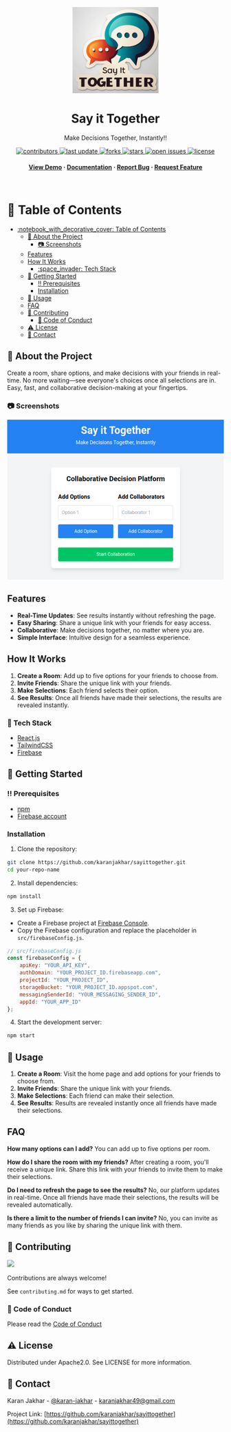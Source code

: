 <div align="center">

  <img src="assets/logo.jpeg" alt="logo" width="200" height="auto" />
  <h1>Say it Together</h1>
  
  <p>
    Make Decisions Together, Instantly!!
  </p>
  
  
<!-- Badges -->
<p>
  <a href="https://github.com/karanjakhar/sayittogether/graphs/contributors">
    <img src="https://img.shields.io/github/contributors/karanjakhar/sayittogether" alt="contributors" />
  </a>
  <a href="">
    <img src="https://img.shields.io/github/last-commit/karanjakhar/sayittogether" alt="last update" />
  </a>
  <a href="https://github.com/karanjakhar/sayittogether/network/members">
    <img src="https://img.shields.io/github/forks/karanjakhar/sayittogether" alt="forks" />
  </a>
  <a href="https://github.com/karanjakhar/sayittogether/stargazers">
    <img src="https://img.shields.io/github/stars/karanjakhar/sayittogether" alt="stars" />
  </a>
  <a href="https://github.com/karanjakhar/sayittogether/issues/">
    <img src="https://img.shields.io/github/issues/karanjakhar/sayittogether" alt="open issues" />
  </a>
  <a href="https://github.com/karanjakhar/sayittogether/blob/master/LICENSE">
    <img src="https://img.shields.io/github/license/karanjakhar/sayittogether.svg" alt="license" />
  </a>
</p>
   
<h4>
    <a href="https://github.com/karanjakhar/sayittogether/">View Demo</a>
  <span> · </span>
    <a href="https://github.com/karanjakhar/sayittogether">Documentation</a>
  <span> · </span>
    <a href="https://github.com/karanjakhar/sayittogether/issues/">Report Bug</a>
  <span> · </span>
    <a href="https://github.com/karanjakhar/sayittogether/issues/">Request Feature</a>
  </h4>
</div>

<br />

<!-- Table of Contents -->
# :notebook_with_decorative_cover: Table of Contents

- [:notebook\_with\_decorative\_cover: Table of Contents](#notebook_with_decorative_cover-table-of-contents)
  - [:star2: About the Project](#star2-about-the-project)
    - [:camera: Screenshots](#camera-screenshots)
  - [Features](#features)
  - [How It Works](#how-it-works)
    - [:space\_invader: Tech Stack](#space_invader-tech-stack)
  - [:toolbox: Getting Started](#toolbox-getting-started)
    - [:bangbang: Prerequisites](#bangbang-prerequisites)
    - [Installation](#installation)
  - [:eyes: Usage](#eyes-usage)
  - [FAQ](#faq)
  - [:wave: Contributing](#wave-contributing)
    - [:scroll: Code of Conduct](#scroll-code-of-conduct)
  - [:warning: License](#warning-license)
  - [:handshake: Contact](#handshake-contact)

  

<!-- About the Project -->
## :star2: About the Project
Create a room, share options, and make decisions with your friends in real-time. No more waiting—see everyone's choices once all selections are in. Easy, fast, and collaborative decision-making at your fingertips.

<!-- Screenshots -->
### :camera: Screenshots

<div align="center"> 
  <img src="assets/screenshot_home_page.png" />
</div>



## Features

- **Real-Time Updates**: See results instantly without refreshing the page.
- **Easy Sharing**: Share a unique link with your friends for easy access.
- **Collaborative**: Make decisions together, no matter where you are.
- **Simple Interface**: Intuitive design for a seamless experience.

## How It Works

1. **Create a Room**: Add up to five options for your friends to choose from.
2. **Invite Friends**: Share the unique link with your friends.
3. **Make Selections**: Each friend selects their option.
4. **See Results**: Once all friends have made their selections, the results are revealed instantly.

<!-- TechStack -->
### :space_invader: Tech Stack


  <ul>
    <li><a href="https://reactjs.org/">React.js</a></li>
    <li><a href="https://tailwindcss.com/">TailwindCSS</a></li>
    <li><a href="https://firebase.google.com/">Firebase</a></li>
  </ul>



<!-- Getting Started -->
## 	:toolbox: Getting Started

<!-- Prerequisites -->
### :bangbang: Prerequisites

<ul>
    <li><a href="https://nodejs.org/en/download/package-manager">npm</a></li>
    <li><a href="https://firebase.google.com/">Firebase account</a></li>
  </ul>



### Installation

1. Clone the repository:

```sh
git clone https://github.com/karanjakhar/sayittogether.git
cd your-repo-name
```

2. Install dependencies:

```sh
npm install
```

3. Set up Firebase:

- Create a Firebase project at [Firebase Console](https://console.firebase.google.com/).
- Copy the Firebase configuration and replace the placeholder in `src/firebaseConfig.js`.

```js
// src/firebaseConfig.js
const firebaseConfig = {
    apiKey: "YOUR_API_KEY",
    authDomain: "YOUR_PROJECT_ID.firebaseapp.com",
    projectId: "YOUR_PROJECT_ID",
    storageBucket: "YOUR_PROJECT_ID.appspot.com",
    messagingSenderId: "YOUR_MESSAGING_SENDER_ID",
    appId: "YOUR_APP_ID"
};
```

4. Start the development server:

```sh
npm start
```

<!-- Usage -->
## :eyes: Usage


1. **Create a Room**: Visit the home page and add options for your friends to choose from.
2. **Invite Friends**: Share the unique link with your friends.
3. **Make Selections**: Each friend can make their selection.
4. **See Results**: Results are revealed instantly once all friends have made their selections.


## FAQ

**How many options can I add?**
You can add up to five options per room.

**How do I share the room with my friends?**
After creating a room, you'll receive a unique link. Share this link with your friends to invite them to make their selections.

**Do I need to refresh the page to see the results?**
No, our platform updates in real-time. Once all friends have made their selections, the results will be revealed automatically.

**Is there a limit to the number of friends I can invite?**
No, you can invite as many friends as you like by sharing the unique link with them.


<!-- Contributing -->
## :wave: Contributing

<a href="https://github.com/karanjakhar/sayittogether/graphs/contributors">
  <img src="https://contrib.rocks/image?repo=karanjakhar/sayittogether" />
</a>


Contributions are always welcome!

See `contributing.md` for ways to get started.


<!-- Code of Conduct -->
### :scroll: Code of Conduct

Please read the [Code of Conduct](https://github.com/karanjakhar/sayittogether/blob/master/CODE_OF_CONDUCT.md)


<!-- License -->
## :warning: License

Distributed under Apache2.0. See LICENSE for more information.


<!-- Contact -->
## :handshake: Contact

Karan Jakhar - [@karan-jakhar](https://www.linkedin.com/in/karan-jakhar/) - karanjakhar49@gmail.com

Project Link: [https://github.com/karanjakhar/sayittogether](https://github.com/karanjakhar/sayittogether)

